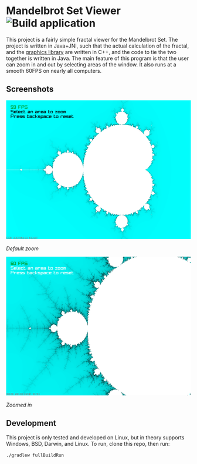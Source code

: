 # Mandelbrot Set Viewer ![Build application](https://github.com/Ewpratten/mandelbrot/workflows/Build%20application/badge.svg)

This project is a fairly simple fractal viewer for the Mandelbrot Set. The project is written in Java+JNI, such that the actual calculation of the fractal, and the [graphics library](https://www.raylib.com/) are written in C++, and the code to tie the two together is written in Java. The main feature of this program is that the user can zoom in and out by selecting areas of the window. It also runs at a smooth 60FPS on nearly all computers.

## Screenshots

![](assets/mandelbrotset.png)

*Default zoom*

![](assets/mandelbrotset2.png)

*Zoomed in*

## Development

This project is only tested and developed on Linux, but in theory supports Windows, BSD, Darwin, and Linux. To run, clone this repo, then run:

```sh
./gradlew fullBuildRun
```